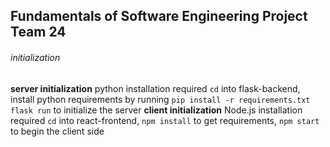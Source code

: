 ## Fundamentals of Software Engineering Project Team 24

###### initialization

__server initialization__
python installation required
`cd` into flask-backend, 
install python requirements by running `pip install -r requirements.txt`
`flask run` to initialize the server
__client initialization__
Node.js installation required
`cd` into react-frontend,
`npm install` to get requirements,
`npm start` to begin the client side

